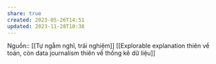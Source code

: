 ```yaml
---
share: true
created: 2023-05-26T14:51
updated: 2023-11-28T10:38
---
```

Nguồn:: [[Tự ngẫm nghĩ, trải nghiệm]]
[[Explorable explanation thiên về toán, còn data journalism thiên về thống kê dữ liệu]]
